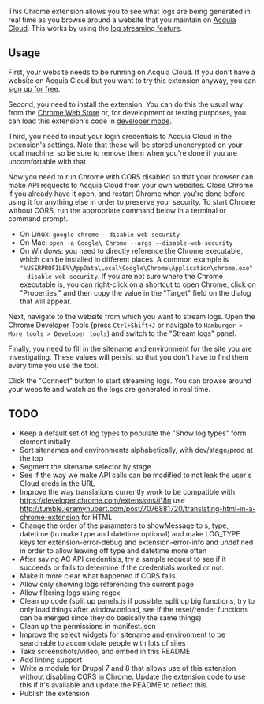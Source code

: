This Chrome extension allows you to see what logs are being generated in real
time as you browse around a website that you maintain on
[Acquia Cloud](https://www.acquia.com/products-services/acquia-cloud). This
works by using the
[log streaming feature](https://docs.acquia.com/cloud/configure/logging/stream).

## Usage

First, your website needs to be running on Acquia Cloud. If you don't have a
website on Acquia Cloud but you want to try this extension anyway, you can
[sign up for free](https://insight.acquia.com/free).

Second, you need to install the extension. You can do this the usual way from the
[Chrome Web Store](https://chrome.google.com/webstore/category/extensions) or,
for development or testing purposes, you can load this extension's code in
[developer mode](https://developer.chrome.com/extensions/getstarted#unpacked).

Third, you need to input your login credentials to Acquia Cloud in the
extension's settings. Note that these will be stored unencrypted on your local
machine, so be sure to remove them when you're done if you are uncomfortable
with that.

Now you need to run Chrome with CORS disabled so that your browser can make API
requests to Acquia Cloud from your own websites. Close Chrome if you already
have it open, and restart Chrome when you're done before using it for anything
else in order to preserve your security. To start Chrome without CORS, run the
appropriate command below in a terminal or command prompt.

- On Linux: `google-chrome --disable-web-security`
- On Mac: `open -a Google\ Chrome --args --disable-web-security`
- On Windows: you need to directly reference the Chrome executable, which can
  be installed in different places. A common example is
  `"%USERPROFILE%\AppData\Local\Google\Chrome\Application\chrome.exe" --disable-web-security`.
  If you are not sure where the Chrome executable is, you can right-click on a
  shortcut to open Chrome, click on "Properties," and then copy the value in
  the "Target" field on the dialog that will appear.

Next, navigate to the website from which you want to stream logs. Open the
Chrome Developer Tools (press `Ctrl+Shift+J` or navigate to
`Hamburger > More tools > Developer tools`) and switch to the "Stream logs"
panel.

Finally, you need to fill in the sitename and environment for the site you are
investigating. These values will persist so that you don't have to find them
every time you use the tool.

Click the "Connect" button to start streaming logs. You can browse around your
website and watch as the logs are generated in real time.

## TODO
- Keep a default set of log types to populate the "Show log types" form element initially
- Sort sitenames and environments alphabetically, with dev/stage/prod at the top
- Segment the sitename selector by stage
- See if the way we make API calls can be modified to not leak the user's Cloud creds in the URL
- Improve the way translations currently work to be compatible with https://developer.chrome.com/extensions/i18n
    use http://tumble.jeremyhubert.com/post/7076881720/translating-html-in-a-chrome-extension for HTML
- Change the order of the parameters to showMessage to s, type, datetime (to make type and datetime optional) and make LOG_TYPE keys for extension-error-debug and extension-error-info and undefined in order to allow leaving off type and datetime more often
- After saving AC API credentials, try a sample request to see if it succeeds or fails to determine if the credentials worked or not.
- Make it more clear what happened if CORS fails.
- Allow only showing logs referencing the current page
- Allow filtering logs using regex
- Clean up code (split up panels.js if possible, split up big functions, try to only load things after window.onload, see if the reset/render functions can be merged since they do basically the same things)
- Clean up the permissions in manifest.json
- Improve the select widgets for sitename and environment to be searchable to accomodate people with lots of sites
- Take screenshots/video, and embed in this README
- Add linting support
- Write a module for Drupal 7 and 8 that allows use of this extension without disabling CORS in Chrome. Update the extension code to use this if it's available and update the README to reflect this.
- Publish the extension
